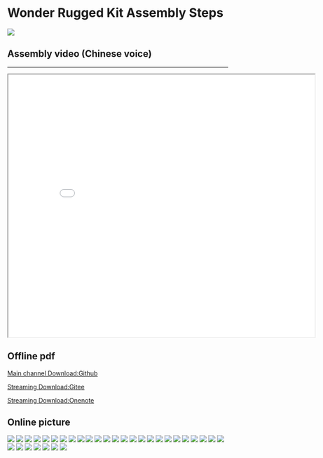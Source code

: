 # Wonder Rugged Kit Assembly Steps
![](./images/step_1.jpg)

## Assembly video (Chinese voice)
---

<iframe src="//player.bilibili.com/player.html?aid=67229888&cid=116572655&page=1" scrolling="no" border="0"framespacing="0" allowfullscreen="true" width="700px" height="600px"> </iframe>

## Offline pdf

[Main channel Download:Github ](https://github.com/elecfreaks/learn-cn/raw/master/microbitKit/Mecanum_wheel_car_kit/files/wukong_assembly_step_chinese_v1.1.pdf)

[Streaming Download:Gitee ](https://gitee.com/lionkkk/elecfreaks_files/raw/master/wukong_assembly_step_english_v1.1.pdf)

[Streaming Download:Onenote ](https://onedrive.live.com/view.aspx?resid=549F5F25FB946922%211132&id=documents&wd=target%28microbit%20Wonder%20Rugged%20Car%20kit.one%7C6BD0FCAC-749F-44DD-9DCB-D486908DEE1A%2FWonder%20Rugged%20Kit%20Assembly%20Steps%7C1E078FBC-12C3-41CD-A5FC-6477B69B8031%2F%29)
## Online picture

![](./images/step_2.jpg)
![](./images/step_3.jpg)
![](./images/step_4.jpg)
![](./images/step_5.jpg)
![](./images/step_6.jpg)
![](./images/step_7.jpg)
![](./images/step_8.jpg)
![](./images/step_9.jpg)
![](./images/step_10.jpg)
![](./images/step_11.jpg)
![](./images/step_12.jpg)
![](./images/step_13.jpg)
![](./images/step_14.jpg)
![](./images/step_15.jpg)
![](./images/step_16.jpg)
![](./images/step_17.jpg)
![](./images/step_18.jpg)
![](./images/step_19.jpg)
![](./images/step_20.jpg)
![](./images/step_21.jpg)
![](./images/step_22.jpg)
![](./images/step_23.jpg)
![](./images/step_24.jpg)
![](./images/step_25.jpg)
![](./images/step_26.jpg)
![](./images/step_27.jpg)
![](./images/step_28.jpg)
![](./images/step_29.jpg)
![](./images/step_30.jpg)
![](./images/step_31.jpg)
![](./images/step_32.jpg)
![](./images/step_33.jpg)